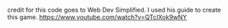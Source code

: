 credit for this code goes to Web Dev Simplified.
I used his guide to create this game. 
https://www.youtube.com/watch?v=QTcIXok9wNY 